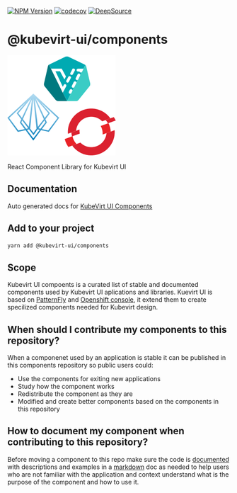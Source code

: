 [![NPM Version](https://img.shields.io/npm/v/gm.svg?style=flat)](https://www.npmjs.org/package/@kubevirt-ui/components)
[![codecov](https://codecov.io/gh/kubevirt-ui/kubevirt-components/branch/main/graph/badge.svg?token=wkLwgaN6YD)](https://codecov.io/gh/kubevirt-ui/kubevirt-components)
[![DeepSource](https://deepsource.io/gh/kubevirt-ui/kubevirt-components.svg/?label=active+issues&show_trend=true&token=eMPSTlO760qY3rcrQ7I5rK5D)](https://deepsource.io/gh/kubevirt-ui/kubevirt-components/?ref=repository-badge)

# @kubevirt-ui/components

![alt gopher network](https://raw.githubusercontent.com/kubevirt-ui/kubevirt-components/main/images/logos.png)

React Component Library for Kubevirt UI

## Documentation

Auto generated docs for [KubeVirt UI Components](https://kubevirt-ui.github.io/kubevirt-components/)

## Add to your project

```bash
yarn add @kubevirt-ui/components
```

## Scope

Kubevirt UI compoents is a curated list of stable and documented components used by Kubevirt UI aplications and libraries.
Kuevirt UI is based on [PatternFly](https://www.patternfly.org/) and [Openshift console](https://github.com/openshift/console), it extend them to create specilized components needed for Kubevirt design.

## When should I contribute my components to this repository?

When a componenet used by an application is stable it can be published in this components repository so public users could: 

- Use the components for exiting new applications
- Study how the component works
- Redistribute the component as they are
- Modified and create better components based on the components in this repository

## How to document my component when contributing to this repository?

Before moving a component to this repo make sure the code is [documented](https://tsdoc.org/) with descriptions and
examples in a [markdown](https://www.markdownguide.org/) doc as needed to help users who are not familiar with the application
and context understand what is the purpose of the component and how to use it.

